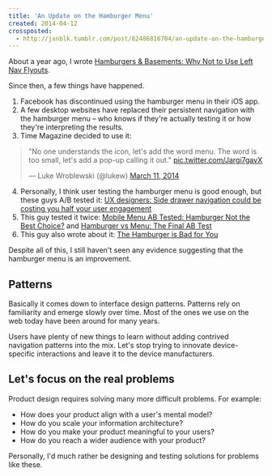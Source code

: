 ```yaml
---
title: 'An Update on the Hamburger Menu'
created: 2014-04-12
crossposted:
  - http://jxnblk.tumblr.com/post/82486816704/an-update-on-the-hamburger-menu
---
```


About a year ago, I wrote [Hamburgers &amp; Basements: Why Not to Use Left Nav Flyouts](http://jxnblk.tumblr.com/post/36218805036/hamburgers-basements-why-not-to-use-left-nav-flyouts).

Since then, a few things have happened.

1. Facebook has discontinued using the hamburger menu in their iOS app.
2. A few desktop websites have replaced their persistent navigation with the hamburger menu – who knows if they're actually testing it or how they're interpreting the results.
3. Time Magazine decided to use it:

> "No one understands the icon, let's add the word menu. The word is too small, let's add a pop-up calling it out." [pic.twitter.com/Jargi7gavX](http://t.co/Jargi7gavX)
>
> — Luke Wroblewski (@lukew) [March 11, 2014](https://twitter.com/lukew/statuses/443425041795928064)

4. Personally, I think user testing the hamburger menu is good enough, but these guys A/B tested it:&nbsp;[UX designers: Side drawer navigation could be costing you half your user engagement](http://thenextweb.com/dd/2014/04/08/ux-designers-side-drawer-navigation-costing-half-user-engagement/)
5. This guy tested it twice:&nbsp;[Mobile Menu AB Tested: Hamburger Not the Best Choice?](http://exisweb.net/mobile-menu-abtest)&nbsp;and&nbsp;[Hamburger vs Menu: The Final AB Test](http://exisweb.net/menu-eats-hamburger)
6. This guy also wrote about it:&nbsp;[The Hamburger is Bad for You](http://mor10.com/hamburger-bad/)

Despite all of this, I still haven't seen any evidence suggesting that the hamburger menu is an improvement.

## Patterns

Basically it comes down to interface design patterns.&nbsp;Patterns rely on familiarity and emerge slowly over time.&nbsp;Most of the ones we use on the web today have been around for many years.

Users have plenty of new things to learn without adding contrived navigation patterns into the mix.&nbsp;Let's stop trying to innovate device-specific interactions and leave it to the device manufacturers.

## Let's focus on the real problems

Product design requires solving many more difficult problems.
For example:

- How does your product align with a user's mental model?
- How do you scale your information architecture?
- How do you make your product meaningful to your users?
- How do you reach a wider audience with your product?

Personally, I'd much rather be designing and testing solutions for problems like these.

